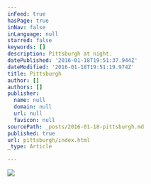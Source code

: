```yaml
---
inFeed: true
hasPage: true
inNav: false
inLanguage: null
starred: false
keywords: []
description: Pittsburgh at night.
datePublished: '2016-01-18T19:51:37.944Z'
dateModified: '2016-01-18T19:51:19.974Z'
title: Pittsburgh
author: []
authors: []
publisher:
  name: null
  domain: null
  url: null
  favicon: null
sourcePath: _posts/2016-01-18-pittsburgh.md
published: true
url: pittsburgh/index.html
_type: Article

---
```

![](https://the-grid-user-content.s3-us-west-2.amazonaws.com/a49597a7-d618-4a58-a09d-d80365ce6888.jpg)